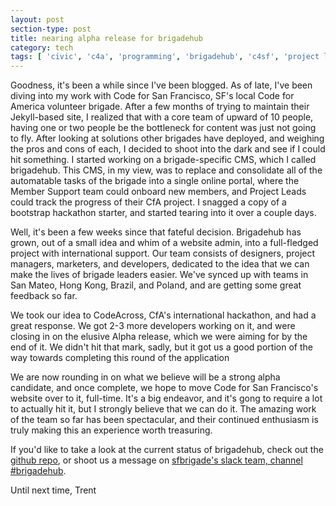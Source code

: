 ```yaml
---
layout: post
section-type: post
title: nearing alpha release for brigadehub
category: tech
tags: [ 'civic', 'c4a', 'programming', 'brigadehub', 'c4sf', 'project lifecycle' ]
---
```



Goodness, it's been a while since I've been blogged. As of late, I've been diving into my work with Code for San Francisco, SF's local Code for America volunteer brigade. After a few months of trying to maintain their Jekyll-based site, I realized that with a core team of upward of 10 people, having one or two people be the bottleneck for content was just not going to fly. After looking at solutions other brigades have deployed, and weighing the pros and cons of each, I decided to shoot into the dark and see if I could hit something. I started working on a brigade-specific CMS, which I called brigadehub. This CMS, in my view, was to replace and consolidate all of the automatable tasks of the brigade into a single online portal, where the Member Support team could onboard new members, and Project Leads could track the progress of their CfA project. I snagged a copy of a bootstrap hackathon starter, and started tearing into it over a couple days.

Well, it's been a few weeks since that fateful decision. Brigadehub has grown, out of a small idea and whim of a website admin, into a full-fledged project with international support. Our team consists of designers, project managers, marketers, and developers, dedicated to the idea that we can make the lives of brigade leaders easier. We've synced up with teams in San Mateo, Hong Kong, Brazil, and Poland, and are getting some great feedback so far.

We took our idea to CodeAcross, CfA's international hackathon, and had a great response. We got 2-3 more developers working on it, and were closing in on the elusive Alpha release, which we were aiming for by the end of it. We didn't hit that mark, sadly, but it got us a good portion of the way towards completing this round of the application

We are now rounding in on what we believe will be a strong alpha candidate, and once complete, we hope to move Code for San Francisco's website over to it, full-time. It's a big endeavor, and it's gong to require a lot to actually hit it, but I strongly believe that we can do it. The amazing work of the team so far has been spectacular, and their continued enthusiasm is truly making this an experience worth treasuring.

If you'd like to take a look at the current status of brigadehub, check out the [github repo](https://github.com/sfbrigade/brigadehub), or shoot us a message on [sfbrigade's slack team, channel #brigadehub](http://c4sf.me/slack).

Until next time,
Trent
